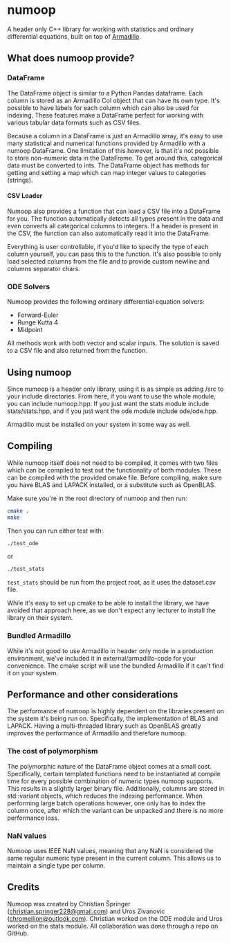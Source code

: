 # numoop 
A header only C++ library for working with statistics and ordinary differential 
equations, built on top of [Armadillo](https://arma.sourceforge.net/).

## What does numoop provide?
### DataFrame
The DataFrame object is similar to a Python Pandas dataframe. Each column is 
stored as an Armadillo Col object that can have its own type.
It's possible to have labels for each column which can also be used for indexing.
These features make a DataFrame perfect for working with various tabular data 
formats such as CSV files. 

Because a column in a DataFrame is just an Armadillo array, it's easy to use 
many statistical and numerical functions provided by Armadillo with a numoop 
DataFrame. One limitation of this however, is that it's not possible to store 
non-numeric data in the DataFrame. To get around this, categorical data must be 
converted to ints. The DataFrame object has methods for getting and setting a 
map which can map integer values to categories (strings).

#### CSV Loader
Numoop also provides a function that can load a CSV file into a DataFrame for 
you. The function automatically detects all types present in the data and even 
converts all categorical columns to integers. If a header is present in the CSV, 
the function can also automatically read it into the DataFrame.

Everything is user controllable, if you'd like to specify the type of each 
column yourself, you can pass this to the function. It's also possible to only 
load selected columns from the file and to provide custom newline and columns 
separator chars.

### ODE Solvers
Numoop provides the following ordinary differential equation solvers:
 - Forward-Euler
 - Runge Kutta 4
 - Midpoint

All methods work with both vector and scalar inputs. The solution is saved to a 
CSV file and also returned from the function.

## Using numoop
Since numoop is a header only library, using it is as simple as adding /src to 
your include directories. From here, if you want to use the whole module, you 
can include numoop.hpp. If you just want the stats module include stats/stats.hpp, 
and if you just want the ode module include ode/ode.hpp.

Armadillo must be installed on your system in some way as well.

## Compiling
While numoop itself does not need to be compiled, it comes with two files which 
can be compiled to test out the functionality of both modules. These can be 
compiled with the provided cmake file.
Before compiling, make sure you have BLAS and LAPACK installed, or a substitute 
such as OpenBLAS.

Make sure you're in the root directory of numoop and then run:
```bash
cmake .
make
```
Then you can run either test with:
```bash
./test_ode
```
or
```bash
./test_stats
```
```test_stats``` should be run from the project root, as it uses the dataset.csv 
file. 

While it's easy to set up cmake to be able to install the library, we have
avoided that approach here, as we don't expect any lecturer to install the 
library on their system.

### Bundled Armadillo
While it's not good to use Armadillo in header only mode in a production 
environment, we've included it in external/armadillo-code for your convenience.
The cmake script will use the bundled Armadillo if it can't find it on your 
system.

## Performance and other considerations
The performance of numoop is highly dependent on the libraries present on the 
system it's being run on. Specifically, the implementation of BLAS and LAPACK.
Having a multi-threaded library such as OpenBLAS greatly improves the performance
of Armadillo and therefore numoop.

### The cost of polymorphism
The polymorphic nature of the DataFrame object comes at a small cost. 
Specifically, certain templated functions need to be instantiated at compile 
time for every possible combination of numeric types numoop supports. This 
results in a slightly larger binary file. Additionally, columns are stored in 
std::variant objects, which reduces the indexing performance.
When performing large batch operations however, one only has to index the column 
once, after which the variant can be unpacked and there is no more performance 
loss.

### NaN values
Numoop uses IEEE NaN values, meaning that any NaN is considered the same regular 
numeric type present in the current column. This allows us to maintain a 
single type per column.

## Credits
Numoop was created by Christian Špringer (christian.springer228@gmail.com) 
and Uros Zivanovic (chromeilion@outlook.com). Christian worked on the ODE module 
and Uros worked on the stats module. All collaboration was done through a 
repo on GitHub.
